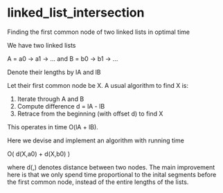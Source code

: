 # linked_list_intersection
Finding the first common node of two linked lists in optimal time

We have two linked lists 

  A = a0 -> a1 -> ... and B = b0 -> b1 -> ...

Denote their lengths by lA and lB

Let their first common node be X. A usual algorithm to find X is:

1) Iterate through A and B
2) Compute difference d = lA - lB
3) Retrace from the beginning (with offset d) to find X

This operates in time O(lA + lB).

Here we devise and implement an algorithm with running time

O( d(X,a0) + d(X,b0) )

where d(,) denotes distance between two nodes. The main improvement here is that we only spend time proportional to the inital segments before the first common node, instead of the entire lengths of the lists.


